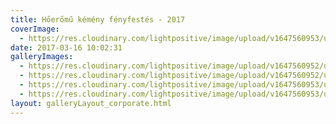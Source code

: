 ```yaml
---
title: Hőerőmű kémény fényfestés - 2017
coverImage:
  - https://res.cloudinary.com/lightpositive/image/upload/v1647560953/uploads/H%C5%91er%C5%91m%C5%B1%20k%C3%A9m%C3%A9ny%20f%C3%A9nyfest%C3%A9s%20-%202017/k%C3%A9m.jpg
date: 2017-03-16 10:02:31
galleryImages: 
  - https://res.cloudinary.com/lightpositive/image/upload/v1647560952/uploads/H%C5%91er%C5%91m%C5%B1%20k%C3%A9m%C3%A9ny%20f%C3%A9nyfest%C3%A9s%20-%202017/k%C3%A9m3.jpg
  - https://res.cloudinary.com/lightpositive/image/upload/v1647560952/uploads/H%C5%91er%C5%91m%C5%B1%20k%C3%A9m%C3%A9ny%20f%C3%A9nyfest%C3%A9s%20-%202017/k%C3%A9m5.jpg
  - https://res.cloudinary.com/lightpositive/image/upload/v1647560953/uploads/H%C5%91er%C5%91m%C5%B1%20k%C3%A9m%C3%A9ny%20f%C3%A9nyfest%C3%A9s%20-%202017/k%C3%A9m4.jpg
  - https://res.cloudinary.com/lightpositive/image/upload/v1647560953/uploads/H%C5%91er%C5%91m%C5%B1%20k%C3%A9m%C3%A9ny%20f%C3%A9nyfest%C3%A9s%20-%202017/k%C3%A9m.jpg
layout: galleryLayout_corporate.html
---
```

